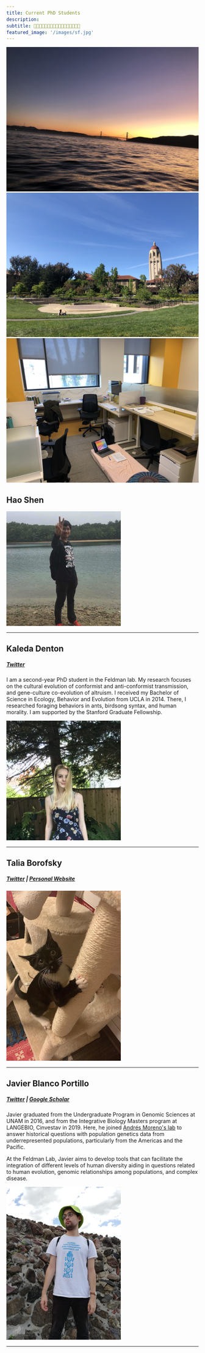 ```yaml
---
title: Current PhD Students
description:
subtitle: 🌿👨🏻‍💻🌿👩🏼‍💻🌿👩🏼‍💻🌿🧑🏻‍💻🌿
featured_image: '/images/sf.jpg'
---
```


<div class="gallery" data-columns="3">
	<img src="/images/sf.jpg">
	<img src="/images/hoover.jpg">
	<img src="/images/lab2.jpg">
</div>

## Hao Shen

<img width="300" alt="kayla" src="/images/hao.JPG">

---

## Kaleda Denton
##### [Twitter](https://twitter.com/KaledaDenton)

I am a second-year PhD student in the Feldman lab. My research focuses on the cultural evolution of conformist and anti-conformist transmission, and gene-culture co-evolution of altruism. I received my Bachelor of Science in Ecology, Behavior and Evolution from UCLA in 2014. There, I researched foraging behaviors in ants, birdsong syntax, and human morality. I am supported by the Stanford Graduate Fellowship.

<img width="300" alt="kayla" src="/images/kayla.jpg">

---

## Talia Borofsky
##### [Twitter](https://twitter.com/taliaborofsky) | [Personal Website](https://www.taliaborofsky.com)

<img width="300" alt="kayla" src="/images/talia.jpeg">

---

## Javier Blanco Portillo
##### [Twitter](https://twitter.com/JavierBioBlanco) | [Google Scholar](https://scholar.google.co.uk/citations?user=4bo4uK8AAAAJ&hl=en&oi=sra)

Javier graduated from the Undergraduate Program in Genomic Sciences at UNAM in 2016, and from the Integrative Biology Masters program at LANGEBIO, Cinvestav in 2019. Here, he joined [Andrés Moreno's lab](https://www.morenolab.org) to answer historical questions with population genetics data from underrepresented populations, particularly from the Americas and the Pacific.

At the Feldman Lab, Javier aims to develop tools that can facilitate the integration of different levels of human diversity aiding in questions related to human evolution, genomic relationships among  populations, and complex disease.

<img width="300" alt="kayla" src="/images/javier.jpeg">

---
